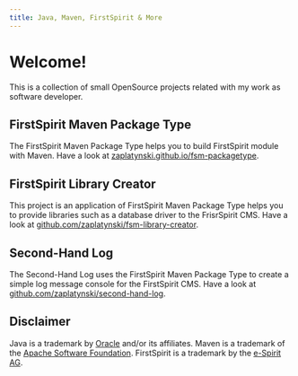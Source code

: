 ```yaml
---
title: Java, Maven, FirstSpirit & More
---
```


# Welcome!

This is a collection of small OpenSource projects related with my work as software developer.


## FirstSpirit Maven Package Type

The FirstSpirit Maven Package Type helps you to build FirstSpirit module with Maven. Have a look at
[zaplatynski.github.io/fsm-packagetype](https://zaplatynski.github.io/fsm-packagetype/).

## FirstSpirit Library Creator

This project is an application of FirstSpirit Maven Package Type helps you to provide libraries 
such as a database driver to the FrisrSpirit CMS. Have a look at
[github.com/zaplatynski/fsm-library-creator](https://github.com/zaplatynski/fsm-library-creator).

## Second-Hand Log

The Second-Hand Log uses the FirstSpirit Maven Package Type to create a simple log message 
console for the FirstSpirit CMS. Have a look at
[github.com/zaplatynski/second-hand-log](https://github.com/zaplatynski/second-hand-log).

##  Disclaimer

Java is a trademark by [Oracle](https://www.oracle.com/) and/or its affiliates. Maven is a 
trademark of the [Apache Software Foundation](https://www.apache.org). FirstSpirit is a 
trademark by the [e-Spirit AG](http://www.e-spirit.com/).
